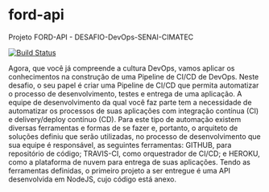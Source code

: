 # ford-api
Projeto FORD-API - DESAFIO-DevOps-SENAI-CIMATEC

[![Build Status](https://app.travis-ci.com/DemetriusBraga/ford-api.svg?token=43S6wzNMk963cmX3kx7z&branch=main)](https://app.travis-ci.com/DemetriusBraga/ford-api)


Agora, que você já compreende a cultura DevOps, vamos aplicar os conhecimentos na construção de uma Pipeline de 
CI/CD de DevOps. Neste desafio, o seu papel é criar uma Pipeline de CI/CD que permita automatizar o processo de 
desenvolvimento, testes e entrega de uma aplicação.
A equipe de desenvolvimento da qual você faz parte tem a necessidade de automatizar os processos de suas aplicações 
com integração contínua (CI) e delivery/deploy contínuo (CD).
Para este tipo de automação existem diversas ferramentas e formas de se fazer e, portanto, o arquiteto de soluções 
definiu que serão utilizadas, no processo de desenvolvimento que sua equipe é responsável, as seguintes ferramentas: 
GITHUB, para repositório de código; TRAVIS-CI, como orquestrador de CI/CD; e HEROKU, como a plataforma de 
nuvem para entrega de suas aplicações. 
Tendo as ferramentas definidas, o primeiro projeto a ser entregue é uma API desenvolvida em NodeJS, cujo código 
está anexo.
